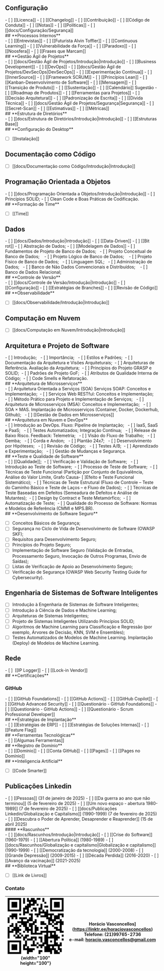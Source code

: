 ## **Configuração**
<div class="mdx-columns2" markdown>
- [ ] [[Licenca]]
- [ ] [[Changelog]]
- [ ] [[Contribuição]]
- [ ] [[Código de Conduta]]
- [ ] [[Notas]]
- [ ] [[Políticas]]
- [ ] [[docs/Configuração/Segurança]]
</div>
## **Processos Internos**
<div class="mdx-columns2" markdown>
- [ ] [[Entrevistas]]
- [ ] [[Futurista Alvin Toffler]]
- [ ] [[Continuous Learning]]
- [ ] [[Vulnerabilidade da Força]]
- [ ] [[Paradoxo]]
- [ ] [[Noosfera]]
- [ ] [[Frases que Marcam]]
</div>
## **Gestão Ágil de Projetos**
<div class="mdx-columns2" markdown>
- [ ] [[docs/Gestão Ágil de Projetos/Introdução|Introdução]]
- [ ] [[Business Development]]
- [ ] [[DevOps]]
- [ ] [[docs/Gestão Ágil de Projetos/DevSecOps|DevSecOps]]
- [ ] [[Experimentação Contínua]]
- [ ] [[InnerSource]]
- [ ] [[Framework SCRUM]]
- [ ] [[Princípios Lean]]
- [ ] [[Kanban-Desenvolvimento de Software]]
- [ ] [[Mensagem]]
- [ ] [[Transição de Produto]]
- [ ] [[Sustentação]]
- [ ] [[Calendário]] Sugestão
- [ ] [[Roadmap de Produtos]]
- [ ] [[Ferramentas para Projetos]]
- [ ] [[Decisão Arquitetural]]
- [ ] [[Padronização de Escrita]]
- [ ] [[Dívida Técnica]]
- [ ] [[docs/Gestão Ágil de Projetos/Segurança|Segurança]]
- [ ] [[Secret-Scan]]
- [ ] [[Estimativas]]
- [ ] [[Métricas]]
</div>
## **Estrutura de Diretórios**
<div class="mdx-columns2" markdown>
- [ ] [[docs/Estrutura de Diretórios/Introdução|Introdução]]
- [ ] [[Estruturas Base]]
</div>
## **Configuração do Desktop**

- [ ] [[Instalação]]

## **Documentação como Código**

- [ ] [[docs/Documentação como Código/Introdução|Introdução]]
## **Programação Orientada a Objetos**
<div class="mdx-columns2" markdown>
- [ ] [[docs/Programação Orientada a Objetos/Introdução|Introdução]]
- [ ] Princípios SOLID;
- [ ] Clean Code e Boas Práticas de Codificação.
</div>
## **Formação de Time**

- [ ] [[Time]]
## **Dados**
<div class="mdx-columns2" markdown>
- [ ] [[docs/Dados/Introdução|Introdução]]
- [ ] [[Data-Driven]]
- [ ] [[Bit rot]]
- [ ] Abstração de Dados;
- [ ] [[Modelagem de Dados]]
- [ ] Fundamentos de Projeto de Banco de Dados;  
- [ ] Projeto Conceitual de Banco de Dados;   
- [ ] Projeto Lógico de Banco de Dados;   
- [ ] Projeto Físico de Banco de Dados;  
- [ ] Linguagem SQL;  
- [ ] Administração de Dados;  
- [ ] Banco de Não Dados Convencionais e Distribuídos;   
- [ ] Banco de Dados Relacional;
</div>
## **Controle de Versão**
<div class="mdx-columns2" markdown>
- [ ] [[docs/Controle de Versão/Introdução|Introdução]]
- [ ] [[Configuração]]
- [ ] [[Estratégias de Branches]]
- [ ] [[Revisão de Código]]
</div>
## **Observabilidade**

- [ ] [[docs/Observabilidade/Introdução|Introdução]]

## **Computação em Nuvem**

- [ ] [[docs/Computação em Nuvem/Introdução|Introdução]]

## **Arquitetura e Projeto de Software**
<div class="mdx-columns2" markdown>
- [ ] Introdução;  
- [ ] Importância;  
- [ ] Estilos e Padrões; 
- [ ] Documentação da Arquitetura e Visões Arquiteturais; 
- [ ] Arquiteturas de Referência. Avaliação da Arquitetura; 
- [ ] Princípios do Projeto GRASP e SOLID; 
- [ ] Padrões de Projeto GoF; 
- [ ] Atributos de Qualidade Interna de Código; 
- [ ] Code Smells e Refatoração.
</div>
## **Arquitetura de Microsserviços**
<div class="mdx-columns2" markdown>
- [ ] Arquitetura Orientada a Serviços (SOA) Serviços SOAP: Conceitos e Implementação; 
- [ ] Serviços Web RESTful: Conceitos e Implementação;  
- [ ] Método Prático para Projeto e Implementação de Serviços;  
- [ ] Arquitetura de Microsserviços (MSA): Conceitos e Implementação;  
- [ ] SOA × MAS. Implantação de Microsserviços (Container, Docker, Dockerhub, Github);  
- [ ] [[Gestão de Dados em Microsserviços]]
</div>
## **Arquitetura em Nuvem e DevOps**
<div class="mdx-columns2" markdown>
- [ ] Introdução ao DevOps. Fluxo: Pipeline de Implantação;  
- [ ] IaaS, SaaS e PaaS;  
- [ ] Testes Automatizados; Integração Contínua;  
- [ ] Release de Baixo Risco. Feedback: Telemetria;  
- [ ] Visão do Fluxo de Trabalho;  
- [ ] Gemba;  
- [ ] Corda e Andon;  
- [ ] Plantão 24x7;  
- [ ] Desenvolvimento por Hipóteses;  
- [ ] Revisão de Código;  
- [ ] Testes A/B; 
- [ ] Aprendizado e Experimentação;  
- [ ] Gestão de Mudanças e Segurança.
</div>
## **Teste e Qualidade de Software**
<div class="mdx-columns2" markdown>
- [ ] [[Qualidade]]; 
- [ ] Verificação e Validação de Software;  
- [ ] Introdução ao Teste de Software; 
- [ ] Processo de Teste de Software; 
- [ ] Técnicas de Teste Funcional (Partição por Conjunto de Equivalência, Análise do Valor Limite, Grafo Causa- [ ]Efeito e Teste Funcional Sistemático); 
- [ ] Técnicas de Teste Estrutural (Fluxo de Controle – Teste do Caminho Básico e Teste de Laços – e Fluxo de Dados); 
- [ ] Técnicas de Teste Baseadas em Defeitos (Semeadura de Defeitos e Análise de Mutantes); 
- [ ] Design by Contract e Teste Metamórfico; 
- [ ] Automatização de Teste; 
- [ ] Qualidade do Processo de Software: Normas e Modelos de Referência (CMMI e MPS.BR).
</div>
## **Desenvolvimento de Software Seguro**

- [ ] Conceitos Básicos de Segurança; 
- [ ] Segurança no Ciclo de Vida de Desenvolvimento de Software (OWASP SKF); 
- [ ] Requisitos para Desenvolvimento Seguro;
- [ ] Princípios do Projeto Seguro;
- [ ] Implementação de Software Seguro (Validação de Entradas, Processamento Seguro, Invocação de Outros Programas, Envio de Saídas); 
- [ ] Listas de Verificação de Apoio ao Desenvolvimento Seguro; 
- [ ] Verificação de Segurança (OWASP Web Security Testing Guide for Cybersecurity).
## **Engenharia de Sistemas de Software Inteligentes**

- [ ] Introdução à Engenharia de Sistemas de Software Inteligentes; 
- [ ] Introdução à Ciência de Dados e Machine Learning; 
- [ ] Arquiteturas de Sistemas Inteligentes; 
- [ ] Projeto de Sistemas Inteligentes Utilizando Princípios SOLID; 
- [ ] Algoritmos de Machine Learning para Classificação e Regressão (por exemplo, Árvores de Decisão, KNN, SVM e Ensembles); 
- [ ] Testes Automatizados de Modelos de Machine Learning. Implantação (Deploy) de Modelos de Machine Learning.
## **Rede**
<div class="mdx-columns2" markdown>
- [ ]  [[IP Logger]]
- [ ] [[Lock-in Vendor]]
</div>
## **Certificações**

### **GitHub**
<div class="mdx-columns2" markdown>
- [ ] [[GitHub Foundations]]
- [ ] [[GitHub Actions]]
- [ ] [[GitHub Copilot]]
- [ ] [[GitHub Advanced Security]]
- [ ] [[Questionário - GitHub Foundations]]
- [ ] [[Questionário - GitHub Actions]]
- [ ] [[Questionário - Scrum Professional Developer]]
</div>
## **Estratégias de Implantação**
<div class="mdx-columns2" markdown>
- [ ] [[Estratégias de ERP]]
- [ ] [[Estratégias de Soluções Internas]]
- [ ] [[Feature Flag]]
</div>
## **Ferramentas Tecnológicas**
<div class="mdx-columns2" markdown>
- [ ] [[Algumas Ferramentas]]
</div>
## **Registro de Domínio**
<div class="mdx-columns2" markdown>
- [ ] [[Domínio]]
- [ ] [[Conta GitHub]]
- [ ] [[Pages]]
- [ ] [[Pages no Domínio]]
</div>
## **Inteligencia Artificial**

- [ ] [[Code Smarter]]
## **Publicações Linkedin**
<div class="mdx-columns2" markdown>
- [ ] [[Pessoas]] (31 de janeiro de 2025)
- [ ] [[Da guerra ao ano que não terminou]] (5 de fevereiro de 2025)
- [ ] [[Um novo espaço - abertura 1980-1989]] (7 de fevereiro de 2025)
- [ ] [[docs/Publicações Linkedin/Globalização e Capitalismo]] (1990-1999) (7 de fevereiro de 2025)
- [ ] [[Descubra o Poder de Aprender, Desaprender e Reaprender]] (15 de abril 2025)
</div>
#### **Rascunhos**
<div class="mdx-columns2" markdown>
- [ ] [[docs/Rascunhos/Introdução|Introdução]]
- [ ] [[Crise do Software]] (1960-1979)
- [ ] [[Abertura Política]] (1980-1989)
- [ ] [[docs/Rascunhos/Globalização e capitalismo|Globalização e capitalismo]] (1990-1999)
- [ ] [[Democratização da tecnologia]] (2000-2008)
- [ ] [[Grande Depressão]] (2009-2015)
- [ ] [[Década Perdida]] (2016-2020)
- [ ] [[Avanço da vacinação]] (2021-2025)
</div>
## **Biblioteca Virtual**

- [ ] [[Link de Livros]]
### **Contato**

| ![](../img/contato-qr.png){width="100" height="100"} | Horácio Vasconcellos](https://linktr.ee/horaciovasconcellos)<br>Telefone: (21)99765-2736<br>e-mail: horacio.vasconcellos@gmail.com |
| ---------------------------------------------------- | ---------------------------------------------------------------------------------------------------------------------------------- |
